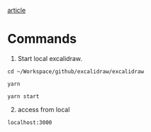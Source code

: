 [article](https://www.nngroup.com/articles/stakeholder-interviews/s)


# Commands

1. Start local excalidraw.

``` shell
cd ~/Workspace/github/excalidraw/excalidraw

yarn 

yarn start
```

2. access from local
```
localhost:3000
```
